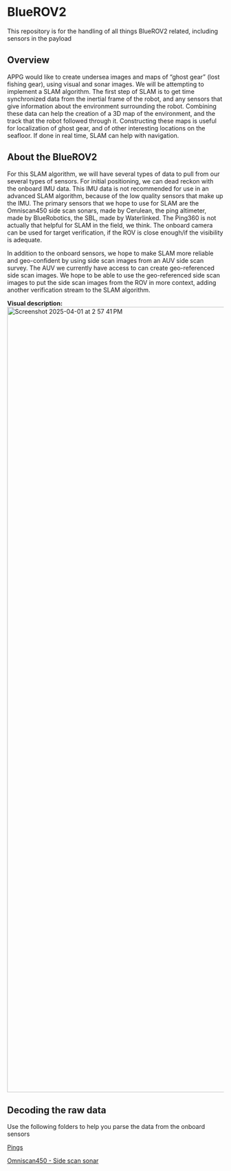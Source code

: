 # BlueROV2
This repository is for the handling of all things BlueROV2 related, including sensors in the payload

## Overview

APPG would like to create undersea images and maps of “ghost gear” (lost fishing gear), using visual and sonar images. We will be attempting to implement a SLAM algorithm. The first step of SLAM is to get time synchronized data from the inertial frame of the robot, and any sensors that give information about the environment surrounding the robot. Combining these data can help the creation of a 3D map of the environment, and the track that the robot followed through it. Constructing these maps is useful for localization of ghost gear, and of other interesting locations on the seafloor. If done in real time, SLAM can help with navigation. 

## About the BlueROV2

For this SLAM algorithm, we will have several types of data to pull from our several types of sensors. For initial positioning, we can dead reckon with the onboard IMU data. This IMU data is not recommended for use in an advanced SLAM algorithm, because of the low quality sensors that make up the IMU. The primary sensors that we hope to use for SLAM are the Omniscan450 side scan sonars, made by Cerulean, the ping altimeter, made by BlueRobotics, the SBL, made by Waterlinked. The Ping360 is not actually that helpful for SLAM in the field, we think. The onboard camera can be used for target verification, if the ROV is close enough/if the visibility is adequate.

In addition to the onboard sensors, we hope to make SLAM more reliable and geo-confident by using side scan images from an AUV side scan survey. The AUV we currently have access to can create geo-referenced side scan images. We hope to be able to use the geo-referenced side scan images to put the side scan images from the ROV in more context, adding another verification stream to the SLAM algorithm.

**Visual description:**
<img width="1821" alt="Screenshot 2025-04-01 at 2 57 41 PM" src="https://github.com/user-attachments/assets/97627937-10de-4f7c-93cb-9c3c6bb5aaac" />

## Decoding the raw data
Use the following folders to help you parse the data from the onboard sensors

[Pings](pings/readme_ping.md)

[Omniscan450 - Side scan sonar](omniscan450)

